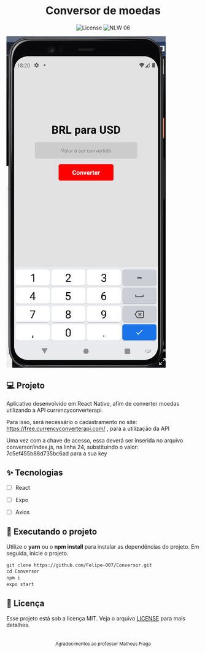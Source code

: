<h1 align="center">
  Conversor de moedas
</h1>

<p align="center">
  <img alt="License" src="https://img.shields.io/static/v1?label=license&message=MIT&color=E51C44&labelColor=0A1033">

 <img src="https://img.shields.io/static/v1?label=NLW&message=06&color=E51C44&labelColor=0A1033" alt="NLW 06" />
</p>


![cover](.github/cover.PNG?style=flat)



## 💻 Projeto
Aplicativo desenvolvido em React Native, afim de converter moedas utilizando a API currencyconverterapi.

Para isso, será necessário o cadastramento no site: https://free.currencyconverterapi.com/ , para a utilização da API

Uma vez com a chave de acesso, essa deverá ser inserida no arquivo conversor/index.js, na linha 24, substituindo o valor: 7c5ef455b88d735bc6ad para a sua key

## ✨ Tecnologias

-   [ ] React
-   [ ] Expo
-   [ ] Axios


## 🔖 Executando o projeto

Utilize o **yarn** ou o **npm install** para instalar as dependências do projeto.
Em seguida, inicie o projeto.

```cl
git clone https://github.com/Felipe-007/Conversor.git
cd Conversor
npm i
expo start
```

## 📄 Licença

Esse projeto está sob a licença MIT. Veja o arquivo [LICENSE](LICENSE.md) para mais detalhes.

<br />

<div align="center">
  <small>Agradecimentos ao professor Matheus Fraga</small>  
</div>